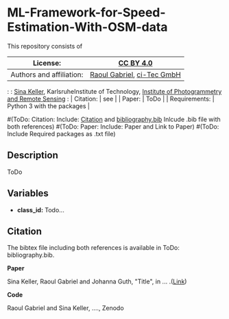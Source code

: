 # ML-Framework-for-Speed-Estimation-With-OSM-data
This repository consists of 



| License:     | [CC BY 4.0](LICENSE)   |
|--------------|---|
| Authors and affiliation:     |  [Raoul Gabriel](mailto:r.gabriel@ci-tec.de), [ci-Tec GmbH](www.ci-tec.de)|   
:               : [Sina Keller](mailto:sina.keller@kit.edu), KarlsruheInstitute of Technology, [Institute of Photogrammetry and Remote Sensing](https://ipf.kit.edu) :
| Citation:    |  see  | 
| Paper:       |  ToDo |
| Requirements: | Python 3 with the packages  |



 #(ToDo: Citation: Include: [Citation](#citation) and [bibliography.bib](bibliography.bib) Inlcude .bib file with both references)
 #(ToDo: Paper: Include: Paper and Link to Paper)
 #(ToDo: Include Required packages as .txt file) 


## Description

ToDo

## Variables

- **class_id:** Todo... 


## Citation

The bibtex file including both references is available in ToDo: bibliography.bib.

**Paper**

Sina Keller, Raoul Gabriel and Johanna Guth, "Title", in ... .([Link]())



**Code**

Raoul Gabriel and Sina Keller, ...., Zenodo



